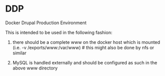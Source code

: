 # DDP
Docker Drupal Production Environment

This is intended to be used in the following fashion:

1. there should be a complete www on the docker host which is mounted (i.e. -v /exports/www:/var/www) # this might also be done by nfs or similar

2. MySQL is handled externally and should be configured as such in the above www directory
